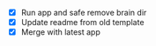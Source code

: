 * [x] Run app and safe remove brain dir
* [x] Update readme from old template
* [x] Merge with latest app
